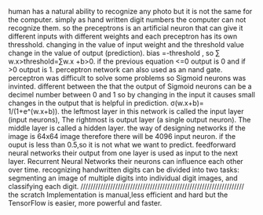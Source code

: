 human has a natural ability to recognize any photo but it is not the same for the computer.
simply as hand written digit numbers the computer can not recognize them.
so the preceptrons is an artificial neuron that can give it different inputs with different weights and each preceptron has its own thresshold.
changing in the value of input weight and the threshold value change in the value of output (prediction).
bias =-threshold , so ∑ w.x>threshold=∑w.x +b>0.
if the previous equation <=0 output is 0 and if >0 output is 1.
perceptron network can also used as an nand gate.
perceptron was difficult to solve some problems so Sigmoid neurons was invinted.
different between the that the output of Sigmoid neurons can be a decimel number between 0 and 1 so by changing in the input it causes small changes in the output that is helpful in prediction.
σ(w.x+b)= 1/(1+e^(w.x+b)).
the leftmost layer in this network is called the input layer (input neurons), The rightmost is output layer (a single output neuron). The middle layer is called a hidden layer.
the way of designing networks if the image is 64x64 image therefore there will be 4096 input neuron.
if the ouput is less than 0.5,so it is not what we want to predict.
feedforward neural networks their output from one layer is used as input to the next layer.
Recurrent Neural Networks their neurons can influence each other over time.
recognizing handwritten digits can be divided into two tasks: segmenting an image of multiple digits into individual digit images, and classifying each digit.
//////////////////////////////////////////////////////////////////
the scratch Implementation is manual,less efficient and hard but the TensorFlow is easier, more powerful and faster.
